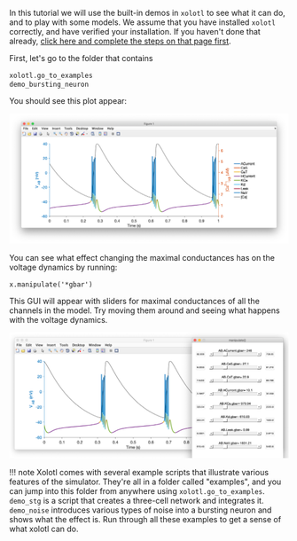 
In this tutorial we will use the built-in demos in `xolotl` to see what
it can do, and to play with some models. We assume that you have installed
`xolotl` correctly, and have verified your installation. If you haven't
done that already, [click here and complete the steps on that page first](../start-here.md).

First, let's go to the folder that contains

```
xolotl.go_to_examples
demo_bursting_neuron
```


You should see this plot appear:

![](../images/bursting-neuron.png)

You can see what effect changing the maximal conductances has on the voltage dynamics by running:

```
x.manipulate('*gbar')
```

This GUI will appear with sliders for maximal conductances of all the channels in the model. Try moving them around and seeing what happens with the voltage dynamics.

![](../images/manipulate.png)

!!! note
    Xolotl comes with several example scripts that illustrate various features of the simulator. They're all in a folder called "examples", and you can jump into this folder from anywhere using `xolotl.go_to_examples`. `demo_stg` is a script that creates a three-cell network and integrates it. `demo_noise` introduces various types of noise into a bursting neuron and shows what the effect is. Run through all these examples to get a sense of what xolotl can do.
